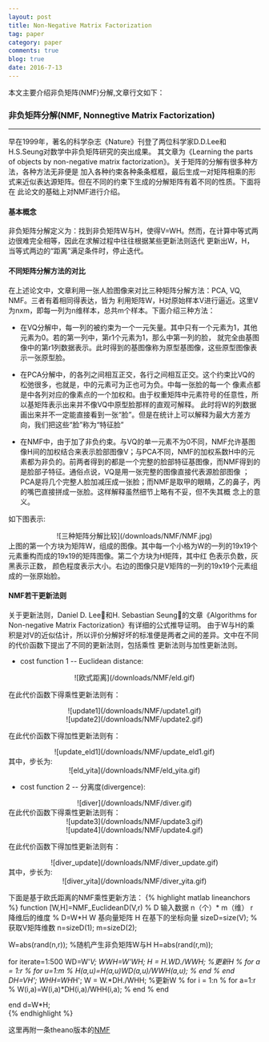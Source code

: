 ```yaml
---
layout: post
title: Non-Negative Matrix Factorization
tag: paper
category: paper
comments: true
blog: true
date: 2016-7-13
---
```


本文主要介绍非负矩阵(NMF)分解,文章行文如下：

### 非负矩阵分解(NMF, Nonnegtive Matrix Factorization)
---
早在1999年，著名的科学杂志《Nature》刊登了两位科学家D.D.Lee和H.S.Seung对数学中非负矩阵研究的突出成果。
其文章为《Learning the parts of objects by non-negative matrix factorization》。关于矩阵的分解有很多种方法，各种方法无非便是
加入各种约束各种条条框框，最后生成一对矩阵相乘的形式来近似表达源矩阵。但在不同的约束下生成的分解矩阵有着不同的性质。下面将在
此论文的基础上对NMF进行介绍。

#### 基本概念  
非负矩阵分解定义为：找到非负矩阵W与H，使得V=WH。然而，在计算中等式两边很难完全相等，因此在求解过程中往往根据某些更新法则迭代
更新出W，H，当等式两边的“距离”满足条件时，停止迭代。

#### 不同矩阵分解方法的对比
在上述论文中，文章利用一张人脸图像来对比三种矩阵分解方法：PCA, VQ, NMF。三者有着相同得表达，皆为
利用矩阵W，H对原始样本V进行逼近。这里V为nxm，即每一列为n维样本，总共m个样本。下面介绍三种方法：  
* 在VQ分解中，每一列的被约束为一个一元矢量。其中只有一个元素为1，其他元素为0。若的第一列中，第r1个元素为1，那么中第一列的脸，
就完全由基图像中的第r1列数据表示。此时得到的基图像称为原型基图像，这些原型图像表示一张原型脸。

* 在PCA分解中，的各列之间相互正交，各行之间相互正交。这个约束比VQ的松弛很多，也就是，中的元素可为正也可为负。中每一张脸的每一个
像素点都是中各列对应的像素点的一个加权和。由于权重矩阵中元素符号的任意性，所以基矩阵表示出来并不像VQ中原型脸那样的直观可解释。
此时将W的列数据画出来并不一定能直接看到一张“脸”。但是在统计上可以解释为最大方差方向，我们把这些“脸”称为“特征脸”

* 在NMF中，由于加了非负约束。与VQ的单一元素不为0不同，NMF允许基图像H间的加权结合来表示脸部图像V；与PCA不同，NMF的加权系数H中的元
素都为非负的。前两者得到的都是一个完整的脸部特征基图像，而NMF得到的是脸部子特征。通俗点说，VQ是用一张完整的图像直接代表源脸部图像
；PCA是将几个完整人脸加减压成一张脸；而NMF是取甲的眼睛，乙的鼻子，丙的嘴巴直接拼成一张脸。这样解释虽然细节上略有不妥，但不失其概
念上的意义。

如下图表示:  

<div align=center>
![三种矩阵分解比较](/downloads/NMF/NMF.jpg)
</div>
上图的第一个方块为矩阵W，组成的图像。其中每一个小格为W的一列的19x19个元素重构而成的19x19的矩阵图像。第二个方块为H矩阵，其中红
色表示负数，灰黑表示正数， 颜色程度表示大小。右边的图像只是V矩阵的一列的19x19个元素组成的一张原始脸。

#### NMF若干更新法则
关于更新法则，Daniel D. Lee和H. Sebastian Seung的文章《Algorithms for Non-negative Matrix Factorization》有详细的公式推导证明。
由于W与H的乘积是对V的近似估计，所以评价分解好坏的标准便是两者之间的差异。文中在不同的代价函数下提出了不同的更新法则，包括乘性
更新法则与加性更新法则。  

* cost function 1 -- Euclidean distance:  
<div align=center>
![欧式距离](/downloads/NMF/eld.gif)
</div>  

在此代价函数下得乘性更新法则有：

<div align=center>
![update1](/downloads/NMF/update1.gif)
</div>

<div align=center>
![update2](/downloads/NMF/update2.gif)
</div>

在此代价函数下得加性更新法则有：

<div align=center>
![update_eld1](/downloads/NMF/update_eld1.gif)
</div>
其中，步长为:  
<div align=center>
![eld_yita](/downloads/NMF/eld_yita.gif)
</div>

* cost function 2 -- 分离度(divergence):  

<div align=center>
![diver](/downloads/NMF/diver.gif)
</div>
在此代价函数下得乘性更新法则有：

<div align=center>
![update3](/downloads/NMF/update3.gif)
</div>

<div align=center>
![update4](/downloads/NMF/update4.gif)
</div>

在此代价函数下得加性更新法则有：

<div align=center>
![diver_update](/downloads/NMF/diver_update.gif)
</div>
其中，步长为:  
<div align=center>
![diver_yita](/downloads/NMF/diver_yita.gif)
</div>

下面是基于欧氏距离的NMF乘性更新方法：
{% highlight matlab lineanchors %}
function [W,H]=NMF_EuclideanD(V,r)
% D 输入数据 n（个）* m（维）  r 降维后的维度
%  D=W*H   W 基向量矩阵  H 在基下的坐标向量
sizeD=size(V);   %获取V矩阵维数
n=sizeD(1);
m=sizeD(2);

W=abs(rand(n,r));   %随机产生非负矩阵W与H
H=abs(rand(r,m));

for iterate=1:500
    WD=W'*V;
     WWH=W'*W*H;
     H = H.*WD./WWH; %更新H
%     for a = 1:r
%         for u=1:m
%             H(a,u)=H(a,u)*WD(a,u)/WWH(a,u);
%         end
%     end
    DH=V*H';
    WHH=W*H*H';
    W = W.*DH./WHH;  %更新W
%     for i = 1:n
%         for a=1:r
%             W(i,a)=W(i,a)*DH(i,a)/WHH(i,a);
%         end
%     end

end
d=W*H;    
{% endhighlight %}

这里再附一条theano版本的[NMF](https://github.com/saicoco/_practice/tree/master/theano_NMF)
